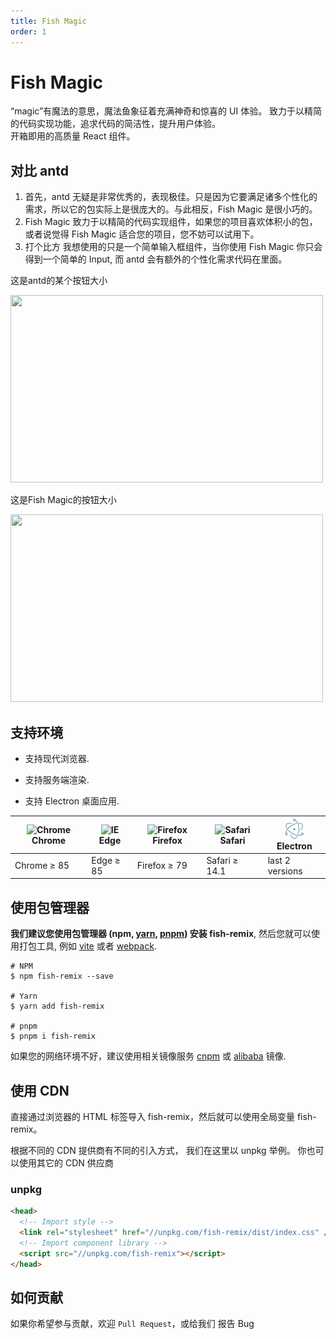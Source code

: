 ```yaml
---
title: Fish Magic
order: 1
---
```


# Fish Magic

“magic”有魔法的意思，魔法鱼象征着充满神奇和惊喜的 UI 体验。
致力于以精简的代码实现功能，追求代码的简洁性，提升用户体验。<br/>
开箱即用的高质量 React 组件。

## 对比 antd

1. 首先，antd 无疑是非常优秀的，表现极佳。只是因为它要满足诸多个性化的需求，所以它的包实际上是很庞大的。与此相反，Fish Magic 是很小巧的。
2. Fish Magic 致力于以精简的代码实现组件，如果您的项目喜欢体积小的包，或者说觉得 Fish Magic 适合您的项目，您不妨可以试用下。
3. 打个比方 我想使用的只是一个简单输入框组件，当你使用 Fish Magic 你只会得到一个简单的 Input, 而 antd 会有额外的个性化需求代码在里面。

<div>
  <p>这是antd的某个按钮大小</p>
  <img src="/images/ant.png" style="width: 500px; height: 300px"/>
</div>
<div>
  <p>这是Fish Magic的按钮大小</p>
  <img src="/images/fish.png" style="width: 500px; height: 300px"/>
</div>

## 支持环境

- 支持现代浏览器.

- 支持服务端渲染.

- 支持 Electron 桌面应用.

| ![Chrome](https://cdn.jsdelivr.net/npm/@browser-logos/chrome/chrome_32x32.png) Chrome | ![IE](https://cdn.jsdelivr.net/npm/@browser-logos/edge/edge_32x32.png) Edge | ![Firefox](https://cdn.jsdelivr.net/npm/@browser-logos/firefox/firefox_32x32.png) Firefox | ![Safari](https://cdn.jsdelivr.net/npm/@browser-logos/safari/safari_32x32.png) Safari | ![Electron](https://raw.githubusercontent.com/alrra/browser-logos/master/src/electron/electron_32x32.png)Electron |
| ------------------------------------------------------------------------------------- | --------------------------------------------------------------------------- | ----------------------------------------------------------------------------------------- | ------------------------------------------------------------------------------------- | ----------------------------------------------------------------------------------------------------------------- |
| Chrome ≥ 85                                                                           | Edge ≥ 85                                                                   | Firefox ≥ 79                                                                              | Safari ≥ 14.1                                                                         | last 2 versions                                                                                                   |

## 使用包管理器

**我们建议您使用包管理器 (npm, [yarn](https://classic.yarnpkg.com/lang/en/), [pnpm](https://pnpm.io/)) 安装 fish-remix**,
然后您就可以使用打包工具, 例如 [vite](https://vitejs.dev) 或者 [webpack](https://webpack.js.org/).

```shell
# NPM
$ npm fish-remix --save

# Yarn
$ yarn add fish-remix

# pnpm
$ pnpm i fish-remix
```

如果您的网络环境不好，建议使用相关镜像服务 [cnpm](https://github.com/cnpm/cnpm) 或 [alibaba](https://registry.npmmirror.com/) 镜像.

## 使用 CDN

直接通过浏览器的 HTML 标签导入 fish-remix，然后就可以使用全局变量 fish-remix。

根据不同的 CDN 提供商有不同的引入方式， 我们在这里以 unpkg 举例。 你也可以使用其它的 CDN 供应商

### unpkg

```html
<head>
  <!-- Import style -->
  <link rel="stylesheet" href="//unpkg.com/fish-remix/dist/index.css" />
  <!-- Import component library -->
  <script src="//unpkg.com/fish-remix"></script>
</head>
```

## 如何贡献

如果你希望参与贡献，欢迎 `Pull Request`，或给我们 报告 Bug
